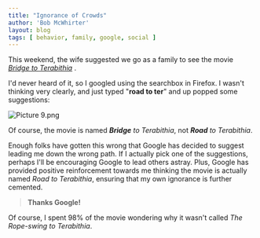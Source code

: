 ```yaml
---
title: "Ignorance of Crowds"
author: 'Bob McWhirter'
layout: blog
tags: [ behavior, family, google, social ]
---
```

This weekend, the wife suggested we go as a family to see the movie <em>
  <a title="Disney's site for the movie" href="http://disney.go.com/disneypictures/terabithia/">Bridge to Terabithia</a>
</em>.

I'd never heard of it, so I googled using the searchbox in Firefox.  I wasn't thinking very clearly, and just typed "<strong>road to ter</strong>" and up popped some suggestions:

<img alt="Picture 9.png" id="image209" src="/blog/assets/Picture%209.png"/>

Of course, the movie is named <em><strong>Bridge</strong> to Terabithia</em>, not <em><strong>Road</strong> to Terabithia</em>.

Enough folks have gotten this wrong that Google has decided to suggest leading me down the wrong path. If I actually pick one of the suggestions, perhaps I'll be encouraging Google to lead others astray. Plus, Google has provided positive reinforcement towards me thinking the movie is actually named <em>Road to Terabithia</em>, ensuring that my own ignorance is further cemented.
<blockquote>
  <strong>Thanks Google!</strong>
</blockquote>
Of course, I spent 98% of the movie wondering why it wasn't called <em>The Rope-swing to Terabithia</em>.
